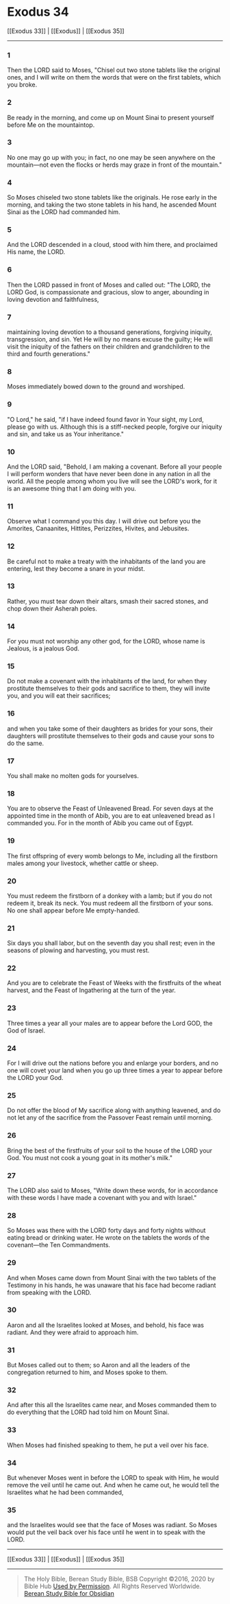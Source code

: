 # Exodus 34

[[Exodus 33]] | [[Exodus]] | [[Exodus 35]]

---

### 1
Then the LORD said to Moses, "Chisel out two stone tablets like the original ones, and I will write on them the words that were on the first tablets, which you broke.

### 2
Be ready in the morning, and come up on Mount Sinai to present yourself before Me on the mountaintop.

### 3
No one may go up with you; in fact, no one may be seen anywhere on the mountain—not even the flocks or herds may graze in front of the mountain."

### 4
So Moses chiseled two stone tablets like the originals. He rose early in the morning, and taking the two stone tablets in his hand, he ascended Mount Sinai as the LORD had commanded him.

### 5
And the LORD descended in a cloud, stood with him there, and proclaimed His name, the LORD.

### 6
Then the LORD passed in front of Moses and called out: "The LORD, the LORD God, is compassionate and gracious, slow to anger, abounding in loving devotion and faithfulness,

### 7
maintaining loving devotion to a thousand generations, forgiving iniquity, transgression, and sin. Yet He will by no means excuse the guilty; He will visit the iniquity of the fathers on their children and grandchildren to the third and fourth generations."

### 8
Moses immediately bowed down to the ground and worshiped.

### 9
"O Lord," he said, "if I have indeed found favor in Your sight, my Lord, please go with us. Although this is a stiff-necked people, forgive our iniquity and sin, and take us as Your inheritance."

### 10
And the LORD said, "Behold, I am making a covenant. Before all your people I will perform wonders that have never been done in any nation in all the world. All the people among whom you live will see the LORD's work, for it is an awesome thing that I am doing with you.

### 11
Observe what I command you this day. I will drive out before you the Amorites, Canaanites, Hittites, Perizzites, Hivites, and Jebusites.

### 12
Be careful not to make a treaty with the inhabitants of the land you are entering, lest they become a snare in your midst.

### 13
Rather, you must tear down their altars, smash their sacred stones, and chop down their Asherah poles.

### 14
For you must not worship any other god, for the LORD, whose name is Jealous, is a jealous God.

### 15
Do not make a covenant with the inhabitants of the land, for when they prostitute themselves to their gods and sacrifice to them, they will invite you, and you will eat their sacrifices;

### 16
and when you take some of their daughters as brides for your sons, their daughters will prostitute themselves to their gods and cause your sons to do the same.

### 17
You shall make no molten gods for yourselves.

### 18
You are to observe the Feast of Unleavened Bread. For seven days at the appointed time in the month of Abib, you are to eat unleavened bread as I commanded you. For in the month of Abib you came out of Egypt.

### 19
The first offspring of every womb belongs to Me, including all the firstborn males among your livestock, whether cattle or sheep.

### 20
You must redeem the firstborn of a donkey with a lamb; but if you do not redeem it, break its neck. You must redeem all the firstborn of your sons. No one shall appear before Me empty-handed.

### 21
Six days you shall labor, but on the seventh day you shall rest; even in the seasons of plowing and harvesting, you must rest.

### 22
And you are to celebrate the Feast of Weeks with the firstfruits of the wheat harvest, and the Feast of Ingathering at the turn of the year.

### 23
Three times a year all your males are to appear before the Lord GOD, the God of Israel.

### 24
For I will drive out the nations before you and enlarge your borders, and no one will covet your land when you go up three times a year to appear before the LORD your God.

### 25
Do not offer the blood of My sacrifice along with anything leavened, and do not let any of the sacrifice from the Passover Feast remain until morning.

### 26
Bring the best of the firstfruits of your soil to the house of the LORD your God. You must not cook a young goat in its mother's milk."

### 27
The LORD also said to Moses, "Write down these words, for in accordance with these words I have made a covenant with you and with Israel."

### 28
So Moses was there with the LORD forty days and forty nights without eating bread or drinking water. He wrote on the tablets the words of the covenant—the Ten Commandments.

### 29
And when Moses came down from Mount Sinai with the two tablets of the Testimony in his hands, he was unaware that his face had become radiant from speaking with the LORD.

### 30
Aaron and all the Israelites looked at Moses, and behold, his face was radiant. And they were afraid to approach him.

### 31
But Moses called out to them; so Aaron and all the leaders of the congregation returned to him, and Moses spoke to them.

### 32
And after this all the Israelites came near, and Moses commanded them to do everything that the LORD had told him on Mount Sinai.

### 33
When Moses had finished speaking to them, he put a veil over his face.

### 34
But whenever Moses went in before the LORD to speak with Him, he would remove the veil until he came out. And when he came out, he would tell the Israelites what he had been commanded,

### 35
and the Israelites would see that the face of Moses was radiant. So Moses would put the veil back over his face until he went in to speak with the LORD.

---

[[Exodus 33]] | [[Exodus]] | [[Exodus 35]]

---

> The Holy Bible, Berean Study Bible, BSB
> Copyright &copy;2016, 2020 by Bible Hub
> [Used by Permission](https://berean.bible/terms.htm). All Rights Reserved Worldwide.
> [Berean Study Bible for Obsidian](https://github.com/gapmiss/berean-study-bible-for-obsidian)

